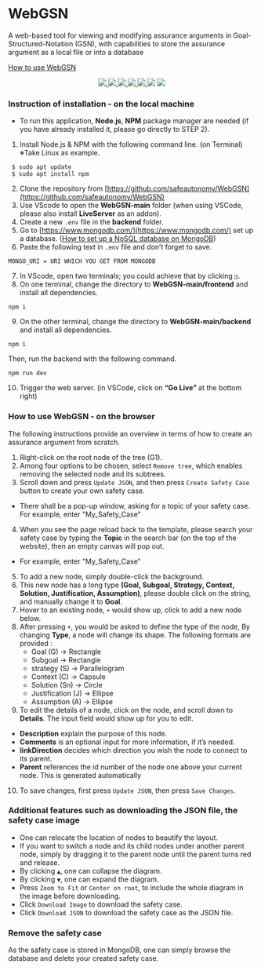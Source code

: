# WebGSN

A web-based tool for viewing and modifying assurance arguments in Goal-Structured-Notation (GSN), with capabilities to store the assurance argument as a local file or into a database

[How to use WebGSN](https://www.youtube.com/watch?v=CIrv9jM2jyo)

<div id="badges" align="center">
  <a href="https://nodejs.org/en">
    <img src="https://img.shields.io/badge/Node%20js-339933?style=for-the-badge&logo=nodedotjs&logoColor=white"/>
  </a>
  <a href="https://docs.npmjs.com/downloading-and-installing-node-js-and-npm">
    <img src="https://img.shields.io/badge/npm-CB3837?style=for-the-badge&logo=npm&logoColor=white"/>
  </a>
  <a href="https://gojs.net/latest/learn/graphObject.html">
  <img src="https://img.shields.io/badge/Go%20%20%20GoJs-004880?style=for-the-badge&logo=&logoColor=white">
  </a>
  <a href="https://www.mongodb.com/">
  <img src="https://img.shields.io/badge/MongoDB-4EA94B?style=for-the-badge&logo=mongodb&logoColor=white">
  </a>
  <a href="https://code.visualstudio.com/download">
  <img src="https://img.shields.io/badge/VSCode-0078D4?style=for-the-badge&logo=visual%20studio%20code&logoColor=white">
  </a>
  <img src="https://img.shields.io/badge/JavaScript-323330?style=for-the-badge&logo=javascript&logoColor=F7DF1E">
  <img src="https://img.shields.io/badge/json-5E5C5C?style=for-the-badge&logo=json&logoColor=white">
</div>

### Instruction of installation - on the local machine

* To run this application, **Node.js**, **NPM** package manager are needed (if you have already installed it, please go directly to STEP 2).

1. Install Node.js & NPM with the following command line. (on Terminal) ※Take Linux as example.
```
 $ sudo apt update 
 $ sudo apt install npm
```
2. Clone the repository from  [https://github.com/safeautonomy/WebGSN](https://github.com/safeautonomy/WebGSN)
3. Use VScode to open the **WebGSN-main** folder (when using VSCode, please also install **LiveServer** as an addon).
4. Create a new `.env` file in the **backend** folder.
5. Go to  [https://www.mongodb.com/](https://www.mongodb.com/) set up a database. ([How to set up a NoSQL database on MongoDB](https://docs.google.com/document/d/11Wooh6Nf2jHi10lps3vu3Pq9hC1Gk0q6F0uIBte0Uj8/edit?usp=drive_link))
6. Paste the following text in `.env` file and don’t forget to save.
```
MONGO_URI = URI WHICH YOU GET FROM MONGODB
```
7. In VScode, open two terminals; you could achieve that by clicking ` ◫ `.
8. On one terminal, change the directory to **WebGSN-main/frontend** and install all dependencies.
```
npm i
```
9. On the other terminal, change the directory to **WebGSN-main/backend** and install all dependencies.
```
npm i
```
  Then, run the backend with the following command.
```
npm run dev
```
10. Trigger the web server. (in VSCode, click on **“Go Live”** at the bottom right)

### How to use WebGSN - on the browser

The following instructions provide an overview in terms of how to create an assurance argument from scratch. 

1. Right-click on the root node of the tree (G1).
2. Among four options to be chosen, select `Remove tree`, which enables removing the selected node and its subtrees.
3. Scroll down and press `Update JSON`, and then press `Create Safety Case` button to create your own safety case.
  * There shall be a pop-up window, asking for a topic of your safety case. For example, enter "My_Safety_Case"
4. When you see the page reload back to the template, please search your safety case by typing the **Topic** in the search bar (on the top of the website), then an empty canvas will pop out. 
  * For example, enter "My_Safety_Case"
5. To add a new node, simply double-click the background.
6. This new node has a long type **(Goal, Subgoal, Strategy, Context, Solution, Justification, Assumption)**, please double click on the string, and manually change it to **Goal**. 
7. Hover to an existing node, ` + ` would show up, click to add a new node below. 
8. After pressing ` + `, you would be asked to define the type of the node, By changing **Type**, a node will change its shape. The following formats are provided :
   * Goal (G)  → Rectangle
   * Subgoal → Rectangle
   * strategy (S) → Parallelogram
   * Context (C) → Capsule
   * Solution (Sn) → Circle
   * Justification (J) → Ellipse
   * Assumption (A) → Ellipse
9. To edit the details of a node, click on the node, and scroll down to **Details**. The input field would show up for you to edit.
  * **Description** explain the purpose of this node.
  * **Comments** is an optional input for more information, if it’s needed.
  * **linkDirection** decides which direction you wish the node to connect to its parent. 
  * **Parent** references the id number of the node one above your current node. This is generated automatically
10. To save changes, first press `Update JSON`, then press  `Save Changes`. 

### Additional features such as downloading the JSON file, the safety case image
* One can relocate the location of nodes to beautify the layout. 
* If you want to switch a node and its child nodes under another parent node, simply by dragging it to the parent node until the parent turns red and release. 
* By clicking ` ▲ `, one can collapse the diagram.
* By clicking ` ▼ `, one can expand the diagram.
* Press `Zoom to Fit` or `Center on root`, to include the whole diagram in the image before downloading.
* Click `Download Image` to download the safety case.
* Click `Download JSON` to download the safety case as the JSON file.

### Remove the safety case

As the safety case is stored in MongoDB, one can simply browse the database and delete your created safety case. 
